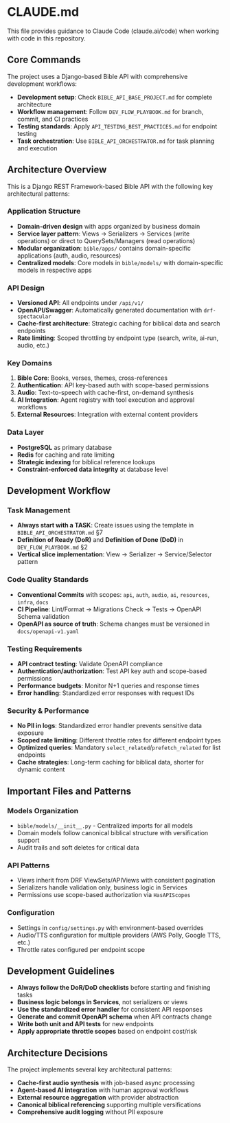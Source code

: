 # CLAUDE.md

This file provides guidance to Claude Code (claude.ai/code) when working with code in this repository.

## Core Commands

The project uses a Django-based Bible API with comprehensive development workflows:

- **Development setup**: Check `BIBLE_API_BASE_PROJECT.md` for complete architecture
- **Workflow management**: Follow `DEV_FLOW_PLAYBOOK.md` for branch, commit, and CI practices  
- **Testing standards**: Apply `API_TESTING_BEST_PRACTICES.md` for endpoint testing
- **Task orchestration**: Use `BIBLE_API_ORCHESTRATOR.md` for task planning and execution

## Architecture Overview

This is a Django REST Framework-based Bible API with the following key architectural patterns:

### Application Structure
- **Domain-driven design** with apps organized by business domain
- **Service layer pattern**: Views → Serializers → Services (write operations) or direct to QuerySets/Managers (read operations) 
- **Modular organization**: `bible/apps/` contains domain-specific applications (auth, audio, resources)
- **Centralized models**: Core models in `bible/models/` with domain-specific models in respective apps

### API Design
- **Versioned API**: All endpoints under `/api/v1/`
- **OpenAPI/Swagger**: Automatically generated documentation with `drf-spectacular`
- **Cache-first architecture**: Strategic caching for biblical data and search endpoints
- **Rate limiting**: Scoped throttling by endpoint type (search, write, ai-run, audio, etc.)

### Key Domains
1. **Bible Core**: Books, verses, themes, cross-references
2. **Authentication**: API key-based auth with scope-based permissions  
3. **Audio**: Text-to-speech with cache-first, on-demand synthesis
4. **AI Integration**: Agent registry with tool execution and approval workflows
5. **External Resources**: Integration with external content providers

### Data Layer
- **PostgreSQL** as primary database
- **Redis** for caching and rate limiting
- **Strategic indexing** for biblical reference lookups
- **Constraint-enforced data integrity** at database level

## Development Workflow

### Task Management
- **Always start with a TASK**: Create issues using the template in `BIBLE_API_ORCHESTRATOR.md` §7
- **Definition of Ready (DoR)** and **Definition of Done (DoD)** in `DEV_FLOW_PLAYBOOK.md` §2
- **Vertical slice implementation**: View → Serializer → Service/Selector pattern

### Code Quality Standards
- **Conventional Commits** with scopes: `api`, `auth`, `audio`, `ai`, `resources`, `infra`, `docs`
- **CI Pipeline**: Lint/Format → Migrations Check → Tests → OpenAPI Schema validation
- **OpenAPI as source of truth**: Schema changes must be versioned in `docs/openapi-v1.yaml`

### Testing Requirements
- **API contract testing**: Validate OpenAPI compliance
- **Authentication/authorization**: Test API key auth and scope-based permissions
- **Performance budgets**: Monitor N+1 queries and response times
- **Error handling**: Standardized error responses with request IDs

### Security & Performance
- **No PII in logs**: Standardized error handler prevents sensitive data exposure
- **Scoped rate limiting**: Different throttle rates for different endpoint types
- **Optimized queries**: Mandatory `select_related`/`prefetch_related` for list endpoints
- **Cache strategies**: Long-term caching for biblical data, shorter for dynamic content

## Important Files and Patterns

### Models Organization
- `bible/models/__init__.py` - Centralized imports for all models
- Domain models follow canonical biblical structure with versification support
- Audit trails and soft deletes for critical data

### API Patterns
- Views inherit from DRF ViewSets/APIViews with consistent pagination
- Serializers handle validation only, business logic in Services
- Permissions use scope-based authorization via `HasAPIScopes`

### Configuration
- Settings in `config/settings.py` with environment-based overrides
- Audio/TTS configuration for multiple providers (AWS Polly, Google TTS, etc.)
- Throttle rates configured per endpoint scope

## Development Guidelines

- **Always follow the DoR/DoD checklists** before starting and finishing tasks
- **Business logic belongs in Services**, not serializers or views
- **Use the standardized error handler** for consistent API responses
- **Generate and commit OpenAPI schema** when API contracts change
- **Write both unit and API tests** for new endpoints
- **Apply appropriate throttle scopes** based on endpoint cost/risk

## Architecture Decisions

The project implements several key architectural patterns:
- **Cache-first audio synthesis** with job-based async processing
- **Agent-based AI integration** with human approval workflows  
- **External resource aggregation** with provider abstraction
- **Canonical biblical referencing** supporting multiple versifications
- **Comprehensive audit logging** without PII exposure